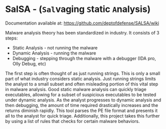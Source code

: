 # SalSA - (`Sal`vaging `S`tatic `A`nalysis)

Documentation available at: https://github.com/deptofdefense/SALSA/wiki

Malware analysis theory has been standardized in industry. It consists of 3 steps:

* Static Analysis - not running the malware
* Dynamic Analysis - running the malware
* Debugging - stepping through the malware with a debugger (IDA pro, Olly Debug, etc)

The first step is often thought of as just running strings. This is only a small part of what industry considers static analysis. Just running strings limits the analyst to a small subset and often misleading portion of this vital step in malware analysis. Good static malware analysis can quickly triage executables, allowing for a subset of suspicious executables to be tested under dynamic analysis. As the analyst progresses to dynamic analysis and then debugging, the amount of time required drastically increases and the returns diminish rapidly. This tool parses the PE file format and presents it all to the analyst for quick triage. Additionally, this project takes this further by using a list of rules that checks for certain malware behaviors.
